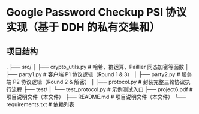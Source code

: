 # Google Password Checkup PSI 协议实现（基于 DDH 的私有交集和）

## 项目结构
.
├── src/
│   ├── crypto_utils.py           # 哈希、群运算、Paillier 同态加密等函数
│   ├── party1.py                 # 客户端 P1 协议逻辑（Round 1 & 3）
│   ├── party2.py                 # 服务端 P2 协议逻辑（Round 2 & 解密）
│   ├── protocol.py               # 封装完整三轮协议执行流程
├── test/
│   └── test_protocol.py          # 示例测试入口
├── project6.pdf                  # 项目说明文件（本文件）
├── README.md                     # 项目说明文件（本文件）
└── requirements.txt              # 依赖列表



